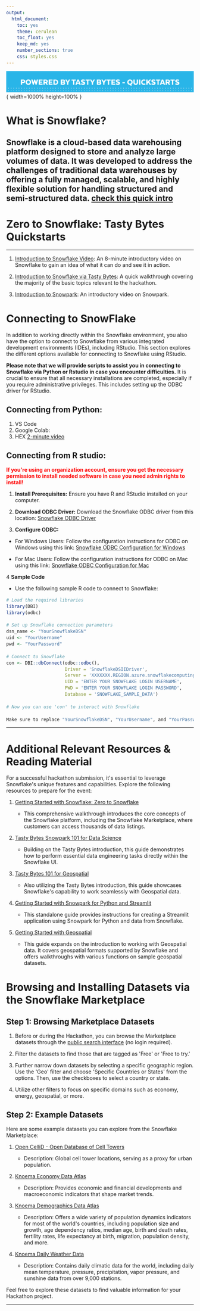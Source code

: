 ```yaml
---
output:
  html_document:
    toc: yes
    theme: cerulean
    toc_float: yes
    keep_md: yes
    number_sections: true
    css: styles.css
---
```


![](images/snowtasty.png){ width=1000% height=100% }

# <span class="emph"><strong> What is Snowflake?</strong></span>
**Snowflake** is a cloud-based data warehousing platform designed to store and analyze large volumes of data. It was developed to address the challenges of traditional data warehouses by offering a fully managed, scalable, and highly flexible solution for handling structured and semi-structured data. 
[check this quick intro](https://www.youtube.com/watch?v=9PBvVeCQi0w)
- 
# <span class="emph"><strong> Zero to Snowflake: Tasty Bytes Quickstarts</strong></span>
<hr>

1. [Introduction to Snowflake Video](https://www.youtube.com/watch?v=9PBvVeCQi0w): An 8-minute introductory video on Snowflake to gain an idea of what it can do and see it in action.

2. [Introduction to Snowflake via Tasty Bytes](https://quickstarts.snowflake.com/guide/tasty_bytes_introduction/index.html#3): A quick walkthrough covering the majority of the basic topics relevant to the hackathon.

3. [Introduction to Snowpark](https://www.youtube.com/watch?v=ZzfCsmKoVQY): An introductory video on Snowpark.

# <span class="emph"><strong> Connecting to SnowFlake</strong></span>
In addition to working directly within the Snowflake environment, you also have the option to connect to Snowflake from various integrated development environments (IDEs), including RStudio. This section explores the different options available for connecting to Snowflake using RStudio.

**Please note that we will provide scripts to assist you in connecting to Snowflake via Python or Rstudio in case you encounter difficulties.** It is crucial to ensure that all necessary installations are completed, especially if you require administrative privileges. This includes setting up the ODBC driver for RStudio.

## Connecting from Python:
1. VS Code
2. Google Colab: 
3. HEX [2-minute video](https://www.youtube.com/watch?v=XiXdF2IlGRA) 

## Connecting from R studio:
**<span style="color:red">If you're using an organization account, ensure you get the necessary permission to install needed software in case you need admin rights to install!</span>**

1. **Install Prerequisites:** Ensure you have R and RStudio installed on your computer.

2. **Download ODBC Driver:** Download the Snowflake ODBC driver from this location:
  [Snowflake ODBC Driver](https://developers.snowflake.com/odbc/)

3. **Configure ODBC:** 

- For Windows Users: Follow the configuration instructions for ODBC on Windows using this link:
  [Snowflake ODBC Configuration for Windows](https://docs.snowflake.com/developer-guide/odbc/odbc-windows)

- For Mac Users:  Follow the configuration instructions for ODBC on Mac using this link:
  [Snowflake ODBC Configuration for Mac](https://docs.snowflake.com/developer-guide/odbc/odbc-mac)


4 **Sample Code**

- Use the following sample R code to connect to Snowflake:


```{.r .mycode}
# Load the required libraries
library(DBI)
library(odbc)

# Set up Snowflake connection parameters
dsn_name <- "YourSnowflakeDSN"
uid <- "YourUsername"
pwd <- "YourPassword"

# Connect to Snowflake
con <- DBI::dbConnect(odbc::odbc(),
                      Driver = 'SnowflakeDSIIDriver',
                      Server = 'XXXXXXX.REGION.azure.snowflakecomputing.com',
                      UID = 'ENTER YOUR SNOWFLAKE LOGIN USERNAME',
                      PWD = 'ENTER YOUR SNOWFLAKE LOGIN PASSWORD',
                      Database = 'SNOWFLAKE_SAMPLE_DATA')

# Now you can use 'con' to interact with Snowflake

Make sure to replace "YourSnowflakeDSN", "YourUsername", and "YourPassword" with your specific Snowflake connection details.
```

<hr>

# <span class="emph"><strong> Additional Relevant Resources & Reading Material</strong></span>

For a successful hackathon submission, it's essential to leverage Snowflake's unique features and capabilities. Explore the following resources to prepare for the event:

1. [Getting Started with Snowflake: Zero to Snowflake](https://quickstarts.snowflake.com/guide/getting_started_with_snowflake/index.html#0)
   - This comprehensive walkthrough introduces the core concepts of the Snowflake platform, including the Snowflake Marketplace, where customers can access thousands of data listings.

2. [Tasty Bytes Snowpark 101 for Data Science](https://quickstarts.snowflake.com/guide/tasty_bytes_snowpark_101_for_data_science/index.html?index=..%2F..index&amp;0)
   - Building on the Tasty Bytes introduction, this guide demonstrates how to perform essential data engineering tasks directly within the Snowflake UI.

3. [Tasty Bytes 101 for Geospatial](https://quickstarts.snowflake.com/guide/tasty_bytes_zero_to_snowflake_geospatial/#0)
   - Also utilizing the Tasty Bytes introduction, this guide showcases Snowflake's capability to work seamlessly with Geospatial data.

4. [Getting Started with Snowpark for Python and Streamlit](https://quickstarts.snowflake.com/guide/getting_started_with_snowpark_for_python_streamlit/index.html?index=..%2F..index&amp;0)
   - This standalone guide provides instructions for creating a Streamlit application using Snowpark for Python and data from Snowflake.

5. [Getting Started with Geospatial](https://quickstarts.snowflake.com/guide/getting_started_with_geospatial_geography/index.html?index=..%2F..index&amp;0)
   - This guide expands on the introduction to working with Geospatial data. It covers geospatial formats supported by Snowflake and offers walkthroughs with various functions on sample geospatial datasets.

# <span class="emph"><strong> Browsing and Installing Datasets via the Snowflake Marketplace
</strong></span>

## Step 1: Browsing Marketplace Datasets

1. Before or during the Hackathon, you can browse the Marketplace datasets through the [public search interface](https://app.snowflake.com/marketplace/) (no login required).

2. Filter the datasets to find those that are tagged as 'Free' or 'Free to try.'

3. Further narrow down datasets by selecting a specific geographic region. Use the 'Geo' filter and choose 'Specific Countries or States' from the options. Then, use the checkboxes to select a country or state.

4. Utilize other filters to focus on specific domains such as economy, energy, geospatial, or more.

## Step 2: Example Datasets

Here are some example datasets you can explore from the Snowflake Marketplace:

1. [Open CelliD - Open Database of Cell Towers](https://app.snowflake.com/marketplace/listing/GZSVZ8ON6J/dataconsulting-pl-opencellid-open-database-of-cell-towers)
   - Description: Global cell tower locations, serving as a proxy for urban population.

2. [Knoema Economy Data Atlas](https://app.snowflake.com/marketplace/listing/GZSTZ491VXQ/knoema-economy-data-atlas?search=knoema)
   - Description: Provides economic and financial developments and macroeconomic indicators that shape market trends.

3. [Knoema Demographics Data Atlas](https://app.snowflake.com/marketplace/listing/GZSTZ491VXM/knoema-demographics-data-atlas?search=knoema)
   - Description: Offers a wide variety of population dynamics indicators for most of the world's countries, including population size and growth, age dependency ratios, median age, birth and death rates, fertility rates, life expectancy at birth, migration, population density, and more.

4. [Knoema Daily Weather Data](https://app.snowflake.com/marketplace/listing/GZSTZV57YNYD/knoema-daily-weather-data?search=knoema)
   - Description: Contains daily climatic data for the world, including daily mean temperature, pressure, precipitation, vapor pressure, and sunshine data from over 9,000 stations.

Feel free to explore these datasets to find valuable information for your Hackathon project.


<hr>
